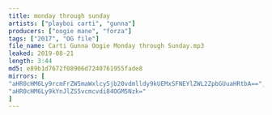```yaml
---
title: monday through sunday
artists: ["playboi carti", "gunna"]
producers: ["oogie mane", "forza"]
tags: ["2017", "OG file"]
file_name: Carti Gunna Oogie Monday through Sunday.mp3
leaked: 2019-08-21
length: 3:44
md5: e89b1d7672f08906d7240761955fade8
mirrors: [
"aHR0cHM6Ly9rcmFrZW5maWxlcy5jb20vdmlldy9kUEMxSFNEYlZWL2ZpbGUuaHRtbA==",
"aHR0cHM6Ly9kYnJlZS5vcmcvdi84OGM5Nzk="
]
---
```

